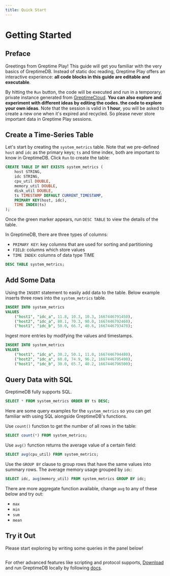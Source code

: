 ```yaml
---
title: Quick Start
---
```

# Getting Started

## Preface
Greetings from Greptime Play! This guide will get you familiar with the very
basics of GreptimeDB. Instead of static doc reading, Greptime Play offers an
interactive experience: **all code blocks in this guide are editable and
executable**.

By hitting the `Run` button, the code will be executed and run in a temporary, private instance generated
from [GreptimeCloud](https://greptime.com/product/cloud). **You can also explore and experiment with different ideas by editing the codes.
the code to explore your own ideas**. Note that the session is valid in **1
hour**, you will be asked to create a new one when it's expired and recycled. So
please never store important data in Greptime Play sessions.

## Create a Time-Series Table

Let's start by creating the `system_metrics` table. Note that we pre-defined `host`
and `idc` as the primary keys; `ts` and time index, both are important to know
in GreptimeDB. Click `Run` to create the table:


```sql
CREATE TABLE IF NOT EXISTS system_metrics (
    host STRING,
    idc STRING,
    cpu_util DOUBLE,
    memory_util DOUBLE,
    disk_util DOUBLE,
    ts TIMESTAMP DEFAULT CURRENT_TIMESTAMP,
    PRIMARY KEY(host, idc),
    TIME INDEX(ts)
);
```

Once the green marker appears, run `DESC TABLE` to view the details of the table.

In GreptimeDB, there are three types of columns:

- `PRIMARY KEY`: key columns that are used for sorting and partitioning
- `FIELD`: columns which store values
- `TIME INDEX`: columns of data type TIME

```sql
DESC TABLE system_metrics;
```

## Add Some Data

Using the `INSERT` statement to easily add data to the table. 
Below example inserts three rows into the `system_metrics` 
table.


``` sql
INSERT INTO system_metrics
VALUES
    ("host1", "idc_a", 11.8, 10.3, 10.3, 1667446791450),
    ("host2", "idc_a", 80.1, 70.3, 90.0, 1667446792460),
    ("host1", "idc_b", 50.0, 66.7, 40.6, 1667446793470);
```


Ingest more entries by modifying the values and timestamps.


``` sql
INSERT INTO system_metrics
VALUES
    ("host1", "idc_a", 30.2, 50.1, 11.0, 1667446794480),
    ("host2", "idc_a", 60.8, 74.9, 96.2, 1667446795490),
    ("host1", "idc_b", 30.0, 65.7, 40.2, 1667446796500);
```



## Query Data with SQL


GreptimeDB fully supports SQL.


``` sql
SELECT * FROM system_metrics ORDER BY ts DESC;
```


Here are some query examples for the `system_metrics` so you can get familiar
with using SQL alongside GreptimeDB's functions.

Use `count()` function to get the number of all rows in the table:


``` sql
SELECT count(*) FROM system_metrics;
```

Use `avg()` function returns the average value of a certain field:

``` sql
SELECT avg(cpu_util) FROM system_metrics;
```

Use the `GROUP BY` clause to group rows that have the same values into
summary rows. The average memory usage grouped by `idc`:


```sql
SELECT idc, avg(memory_util) FROM system_metrics GROUP BY idc;
```

There are more aggregate function available, change `avg` to any of these below
and try out:

- `max`
- `min`
- `sum`
- `mean`

## Try it Out


Please start exploring by writing some queries in the panel below!


```sql

```


For other advanced features like scripting and protocol supports,
[Download](https://greptime.com/download/) and run GreptimeDB locally by
following [docs](https://docs.greptime.com).
